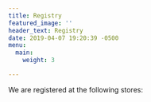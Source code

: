 ```yaml
---
title: Registry
featured_image: ''
header_text: Registry
date: 2019-04-07 19:20:39 -0500
menu:
  main:
    weight: 3

---
```

We are registered at the following stores: